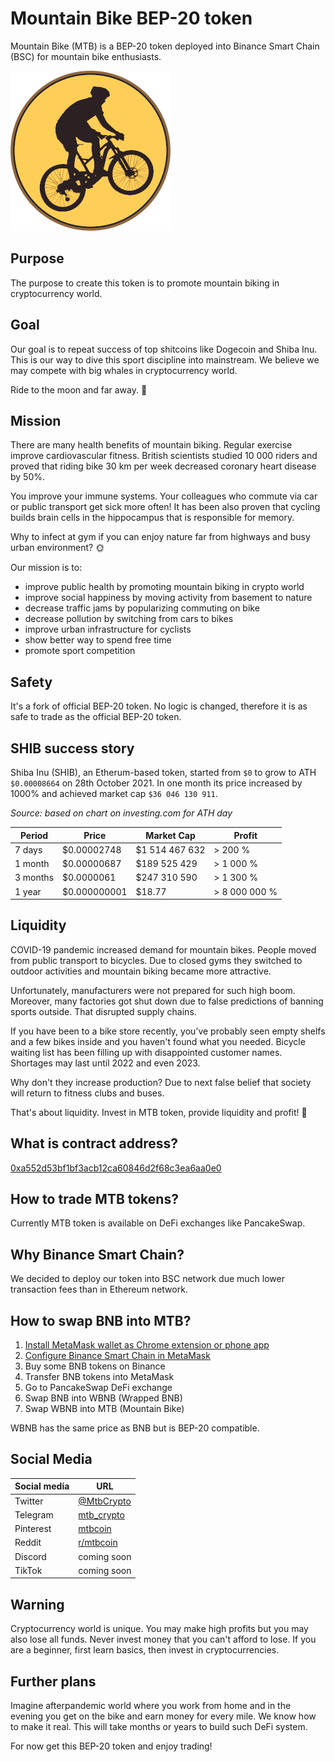 # Mountain Bike BEP-20 token
Mountain Bike (MTB) is a BEP-20 token deployed into Binance Smart Chain (BSC) for mountain bike enthusiasts.

![MTB token](images/mtbcoin_256x256.png)

## Purpose

The purpose to create this token is to promote mountain biking in cryptocurrency world.

## Goal

Our goal is to repeat success of top shitcoins like Dogecoin and Shiba Inu. This is our way to dive this sport discipline into mainstream. We believe we may compete with big whales in cryptocurrency world.

Ride to the moon and far away. :rocket:

## Mission

There are many health benefits of mountain biking. Regular exercise improve cardiovascular fitness. British scientists studied 10 000 riders and proved that riding bike 30 km per week decreased coronary heart disease by 50%.

You improve your immune systems. Your colleagues who commute via car or public transport get sick more often! It has been also proven that cycling builds brain cells in the hippocampus that is responsible for memory.

Why to infect at gym if you can enjoy nature far from highways and busy urban environment? :sun_with_face:

Our mission is to:
* improve public health by promoting mountain biking in crypto world
* improve social happiness by moving activity from basement to nature
* decrease traffic jams by popularizing commuting on bike
* decrease pollution by switching from cars to bikes
* improve urban infrastructure for cyclists
* show better way to spend free time
* promote sport competition

## Safety

It's a fork of official BEP-20 token. No logic is changed, therefore it is as safe to trade as the official BEP-20 token.

## SHIB success story

Shiba Inu (SHIB), an Etherum-based token, started from `$0` to grow to ATH `$0.00008664` on 28th October 2021. In one month its price increased by 1000% and achieved market cap `$36 046 130 911`.

_Source: based on chart on investing.com for ATH day_

| Period | Price | Market Cap | Profit |
| ------ | ----- | ---------- | ------ |
| 7 days | $0.00002748 | $1 514 467 632 | > 200 % |
| 1 month | $0.00000687 | $189 525 429 | > 1 000 % |
| 3 months | $0.0000061 | $247 310 590 | > 1 300 % |
| 1 year | $0.000000001 | $18.77 | > 8 000 000 % |

## Liquidity

COVID-19 pandemic increased demand for mountain bikes. People moved from public transport to bicycles. Due to closed gyms they switched to outdoor activities and mountain biking became more attractive.

Unfortunately, manufacturers were not prepared for such high boom. Moreover, many factories got shut down due to false predictions of banning sports outside. That disrupted supply chains.

If you have been to a bike store recently, you’ve probably seen empty shelfs and a few bikes inside and you haven't found what you needed. Bicycle waiting list has been filling up with disappointed customer names. Shortages may last until 2022 and even 2023.

Why don't they increase production? Due to next false belief that society will return to fitness clubs and buses.

That's about liquidity. Invest in MTB token, provide liquidity and profit! :money_with_wings:

## What is contract address?

[0xa552d53bf1bf3acb12ca60846d2f68c3ea6aa0e0](https://bscscan.com/token/0xa552d53bf1bf3acb12ca60846d2f68c3ea6aa0e0)

## How to trade MTB tokens?

Currently MTB token is available on DeFi exchanges like PancakeSwap.

## Why Binance Smart Chain?

We decided to deploy our token into BSC network due much lower transaction fees than in Ethereum network.

## How to swap BNB into MTB?

1. [Install MetaMask wallet as Chrome extension or phone app](https://metamask.io/)
2. [Configure Binance Smart Chain in MetaMask](https://academy.binance.com/pl/articles/connecting-metamask-to-binance-smart-chain)
3. Buy some BNB tokens on Binance
4. Transfer BNB tokens into MetaMask
5. Go to PancakeSwap DeFi exchange
6. Swap BNB into WBNB (Wrapped BNB)
7. Swap WBNB into MTB (Mountain Bike)

WBNB has the same price as BNB but is BEP-20 compatible.

## Social Media

| Social media | URL |
| ------------ | --- |
| Twitter | [@MtbCrypto](https://twitter.com/MtbCrypto) |
| Telegram | [mtb_crypto](https://t.me/mtb_crypto) |
| Pinterest | [mtbcoin](https://www.pinterest.com/mtbcoin/mtb-bep-20-token/) |
| Reddit | [r/mtbcoin](https://www.reddit.com/r/mtbcoin/) |
| Discord | coming soon |
| TikTok | coming soon |

## Warning

Cryptocurrency world is unique. You may make high profits but you may also lose all funds. Never invest money that you can't afford to lose. If you are a beginner, first learn basics, then invest in cryptocurrencies.

## Further plans

Imagine afterpandemic world where you work from home and in the evening you get on the bike and earn money for every mile. We know how to make it real. This will take months or years to build such DeFi system.

For now get this BEP-20 token and enjoy trading!
